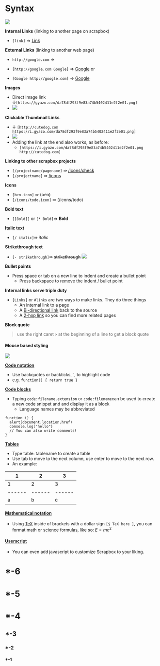 # Syntax

![](https://gyazo.com/0f82099330f378fe4917a1b4a5fe8815/thumb/1000)



**Internal Links** (linking to another page on scrapbox)

- `[link]` ⇒ [Link](Link)


**External  Links** (linking to another web page)

- `http://google.com` ⇒ [](http://google.com)
- `[http://google.com Google]` ⇒ [Google](http://google.com)
or

- `[Google http://google.com]` ⇒ [Google](http://google.com)


**Images**

- Direct image link ↓`[https://gyazo.com/da78df293f9e83a74b5402411e2f2e01.png]`
- ![](https://i.gyazo.com/da78df293f9e83a74b5402411e2f2e01.png)


**Clickable Thumbnail Links**

- ↓ `[http://cutedog.com https://i.gyazo.com/da78df293f9e83a74b5402411e2f2e01.png]` 
- ![](https://i.gyazo.com/da78df293f9e83a74b5402411e2f2e01.png)
- Adding the link at the end also works, as before:
    - `[https://i.gyazo.com/da78df293f9e83a74b5402411e2f2e01.png http://cutedog.com]`


**Linking to other scrapbox projects**

- `[/projectname/pagename]` ⇛ [/icons/check](https://scrapbox.io/icons/check)
- `[/projectname]` ⇛ [/icons](https://scrapbox.io/icons)


**Icons**

- `[ben.icon]` ⇛  (ben)
- `[/icons/todo.icon]` ⇛ (/icons/todo)


**Bold text**

- `[[Bold]]` or `[* Bold]`⇒ **Bold**


**Italic text**

- `[/ italic]`⇛ *italic*


**Strikethrough text**

- `[- strikethrough]`⇛ ~~strikethrough~~
![](https://gyazo.com/00ab07461d502db91c8ae170276d1396/thumb/1000)



**Bullet points**

- Press space or tab on a new line to indent and create a bullet point
    - Press backspace to remove the indent  / bullet point


**Internal links serve triple duty**

- `[Links]` or `#links` are two ways to make links. They do three things
    - An internal link to a page
    - A [Bi-directional link](Bi-directional_link) back to the source
    - A [2-hop link](2-hop_link) so you can find more related pages


**Block quote**

> use the right caret `>` at the beginning of a line to get a block quote 



#### Mouse based styling

![](https://gyazo.com/a515ab169b1e371641f7e04bfa92adbc/thumb/1000)

**[Code notation](Code_notation)**

- Use backquotes or backticks, `,  to highlight code  
- e.g. `function() { return true }`


**[Code blocks](Code_blocks)**

- Typing `code:filename.extension` or `code:filename`can be used to create a new code snippet and and display it as a block
    - Language names may be abbreviated
```
function () {
  alert(document.location.href)
  console.log("hello")
  // You can also write comments!
}
```


**[Tables](Tables)**

- Type table: tablename to create a table
- Use tab to move to the next column, use enter to move to the next row.
- An example:

|1|2|3|
|--|--|--|
|1 |2 |3|
|------|------|------|
|a|b|c|




#### [Mathematical notation](Mathematical_notation)

- Using [TeX](https://en.wikipedia.org/wiki/TeX) inside of brackets with a dollar sign `[$ TeX here ]`, you can format math or science formulas, like so: $E = mc^2$


#### [Userscript](Userscript)

- You can even add javascript to customize Scrapbox to your liking.


# *-6

# *-5

# *-4

## *-3

### *-2

#### *-1


